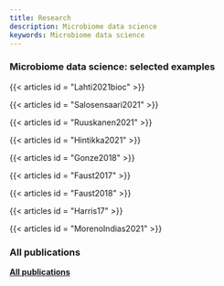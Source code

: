 ```yaml
---
title: Research
description: Microbiome data science
keywords: Microbiome data science
---
```



### Microbiome data science: selected examples

{{< articles id = "Lahti2021bioc" >}}

{{< articles id = "Salosensaari2021" >}}

{{< articles id = "Ruuskanen2021" >}}

{{< articles id = "Hintikka2021" >}}

{{< articles id = "Gonze2018" >}}

{{< articles id = "Faust2017" >}}

{{< articles id = "Faust2018" >}}

{{< articles id = "Harris17" >}}

{{< articles id = "MorenoIndias2021" >}}


### All publications

[**All publications**](/research/all)  

